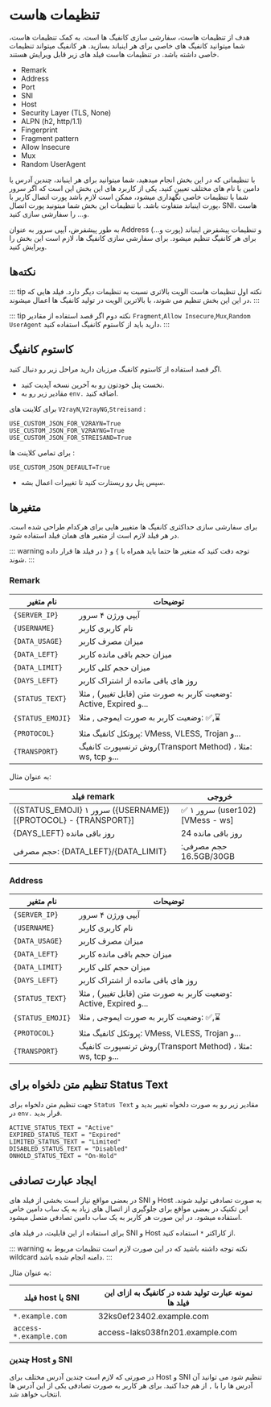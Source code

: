 # تنظیمات هاست

هدف از تنظیمات هاست، سفارشی سازی کانفیگ ها است.
به کمک تنظیمات هاست، شما میتوانید کانفیگ های خاصی برای هر اینباند بسازید. هر کانفیگ میتواند تنظیمات خاصی داشته باشد. در تنظیمات هاست فیلد های زیر قابل ویرایش هستند.

- Remark
- Address
- Port
- SNI
- Host
- Security Layer (TLS, None)
- ALPN (h2, http/1.1)
- Fingerprint
- Fragment pattern
- Allow Insecure
- Mux
- Random UserAgent

با تنظیماتی که در این بخش انجام میدهید، شما میتوانید برای هر اینباند، چندین آدرس یا دامین با نام های مختلف تعیین کنید. یکی از کاربرد های این بخش این است که اگر سرور شما با تنظیمات خاصی نگهداری میشود، ممکن است لازم باشد پورت اتصال کاربر با پورت اینباند متفاوت باشد. با تنظیمات این بخش شما میتونید پورت اتصال، SNI، هاست و... را سفارشی سازی کنید.

به طور پیشفرض، آیپی سرور به عنوان Address و تنظیمات پیشفرض اینباند (پورت و...) برای هر کانفیگ تنظیم میشود. برای سفارشی سازی کانفیگ ها، لازم است این بخش را ویرایش کنید.

## نکته‌ها

::: tip نکته اول
تنظیمات هاست الویت بالاتری نسبت به تنظیمات دیگر دارد. فیلد هایی که در این این بخش تنظیم می شوند، با بالاترین الویت در تولید کانفیگ ها اعمال میشوند.
:::

::: tip نکته دوم
اگر قصد استفاده از مقادیر `Fragment`,`Allow Insecure`,`Mux`,`Random UserAgent` دارید باید از کاستوم کانفیگ استفاده کنید.
:::

## کاستوم کانفیگ
اگر قصد استفاده از کاستوم کانفیگ مرزبان دارید مراحل زیر رو دنبال کنید.
- نخست پنل خودتون رو به آخرین نسخه آپدیت کنید.
- مقادیر زیر رو به `env.` اضافه کنید.

برای کلاینت های `V2rayN`,`V2rayNG`,`Streisand` :
```
USE_CUSTOM_JSON_FOR_V2RAYN=True
USE_CUSTOM_JSON_FOR_V2RAYNG=True
USE_CUSTOM_JSON_FOR_STREISAND=True
```
برای تمامی کلاینت ها :
```
USE_CUSTOM_JSON_DEFAULT=True
```
- سپس پنل رو ریستارت کنید تا تغییرات اعمال بشه.

## متغیرها
برای سفارشی سازی حداکثری کانفیگ ها متغییر هایی برای هرکدام طراحی شده است. در هر فیلد لازم است از متغیر های همان فیلد استفاده شود.

::: warning توجه
دقت کنید که متغیر ها حتما باید همراه با `}‍` و `{` در فیلد ها قرار داده شوند.
:::

### Remark

| نام متغیر      | توضیحات                                                    |
| -------------- | ---------------------------------------------------------- |
| `{SERVER_IP}`  | آیپی ورژن ۴ سرور                                           |
| `{USERNAME}`   | نام کاربری کاربر                                           |
| `{DATA_USAGE}` | میزان مصرف کاربر                                           |
| `{DATA_LEFT}`  | میزان حجم باقی مانده کاربر                                 |
| `{DATA_LIMIT}` | میزان حجم کلی کاربر                                        |
| `{DAYS_LEFT}`  | روز های باقی مانده از اشتراک کاربر                         |
| `{STATUS_TEXT}`  | وضعیت کاربر به صورت متن (قابل تغییر) , مثلا: Active, Expired و... |
| `{STATUS_EMOJI}`  | وضعیت کاربر به صورت ایموجی , مثلا: ✅,⌛️ |
| `{PROTOCOL}`   | پروتکل کانفیگ مثلا: VMess, VLESS, Trojan و...              |
| `{TRANSPORT}`  | روش ترنسپورت کانفیگ(Transport Method) ، مثلا: ws, tcp و... |


به عنوان مثال:

| فیلد remark                                            | خروجی                           |
| ------------------------------------------------------ | ------------------------------- |
| (\{STATUS_EMOJI\} سرور ‍‍۱ (\{USERNAME\}) [\{PROTOCOL\} - \{TRANSPORT\}] | ✅ سرور ۱ (user102) [VMess - ws] |
| \{DAYS_LEFT\} روز باقی مانده                           | 24  روز باقی مانده              |
| حجم مصرفی: \{DATA_LEFT\}/\{DATA_LIMIT\}                | حجم مصرفی: 16.5GB/30GB          |


### Address

| نام متغیر      | توضیحات                                                    |
| -------------- | ---------------------------------------------------------- |
| `{SERVER_IP}`  | آیپی ورژن ۴ سرور                                           |
| `{USERNAME}`   | نام کاربری کاربر                                           |
| `{DATA_USAGE}` | میزان مصرف کاربر                                           |
| `{DATA_LEFT}`  | میزان حجم باقی مانده کاربر                                 |
| `{DATA_LIMIT}` | میزان حجم کلی کاربر                                        |
| `{DAYS_LEFT}`  | روز های باقی مانده از اشتراک کاربر                         |
| `{STATUS_TEXT}`  | وضعیت کاربر به صورت متن (قابل تغییر) , مثلا: Active, Expired و... |
| `{STATUS_EMOJI}`  | وضعیت کاربر به صورت ایموجی , مثلا: ✅,⌛️ |
| `{PROTOCOL}`   | پروتکل کانفیگ مثلا: VMess, VLESS, Trojan و...              |
| `{TRANSPORT}`  | روش ترنسپورت کانفیگ(Transport Method) ، مثلا: ws, tcp و... |

## تنظیم متن دلخواه برای Status Text
جهت تنظیم متن دلخواه برای `Status Text` مقادیر زیر رو به صورت دلخواه تغییر بدید و در `env.` قرار بدید.
```
ACTIVE_STATUS_TEXT = "Active"
EXPIRED_STATUS_TEXT = "Expired"
LIMITED_STATUS_TEXT = "Limited"
DISABLED_STATUS_TEXT = "Disabled"
ONHOLD_STATUS_TEXT = "On-Hold"
```

## ایجاد عبارت تصادفی

در بعضی مواقع نیاز است بخشی از فیلد های SNI و Host به صورت تصادفی تولید شوند. این تکنیک در بعضی مواقع برای جلوگیری از اتصال های زیاد به یک ساب دامین خاص استفاده میشود. در این صورت هر کاربر به یک ساب دامین تصادفی متصل میشود.

برای استفاده از این قابلیت، در فیلد های SNI و Host از کاراکتر `*` استفاده کنید.


::: warning نکته
توجه داشته باشید که در این صورت لازم است تنظیمات مربوط به wildcard  دامنه انجام شده باشد.
:::


به عنوان مثال:

| فیلد host یا SNI       | نمونه عبارت تولید شده در کانفیگ به ازای این فیلد ها |
| ---------------------- | --------------------------------------------------- |
| `*.example.com`        | 32ks0ef23402.example.com                            |
| `access-*.example.com` | access-laks038fn201.example.com                     |

### چندین Host و SNI

در صورتی که لازم است چندین آدرس مختلف برای Host و SNI تنظیم شود می توانید آن آدرس ها را با `,` از هم جدا کنید. برای هر کاربر به صورت تصادفی یکی از این آدرس ها انتخاب خواهد شد.
